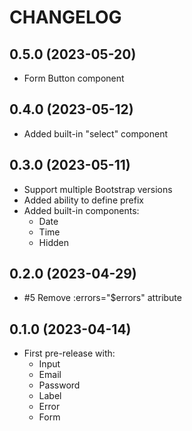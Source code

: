 CHANGELOG
=========

0.5.0 (2023-05-20)
------------------

- Form Button component

0.4.0 (2023-05-12)
------------------

- Added built-in "select" component

0.3.0 (2023-05-11)
------------------

- Support multiple Bootstrap versions
- Added ability to define prefix
- Added built-in components:
    - Date
    - Time
    - Hidden

0.2.0 (2023-04-29)
------------------

- #5 Remove :errors="$errors" attribute

0.1.0 (2023-04-14)
------------------

- First pre-release with:
    - Input
    - Email
    - Password
    - Label
    - Error
    - Form
